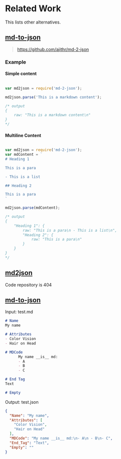 # Related Work

This lists other alternatives.


## [md-to-json](https://www.npmjs.com/package/md-2-json)

> https://github.com/ajithr/md-2-json

### Example

#### Simple content

```js

var md2json = require('md-2-json');

md2json.parse('This is a markdown content');

/* output
{
    raw: "This is a markdown content\n"
}
*/

```

#### Multiline Content

```js

var md2json = require('md-2-json');
var mdContent = `
# Heading 1

This is a para

- This is a list

## Heading 2

This is a para
`

md2json.parse(mdContent);

/* output
{
    "Heading 1": {
        raw: "This is a para\n - This is a list\n",
        "Heading 2": {
            raw: "This is a para\n"
        }
    }
}
*/

```

## [md2json](https://www.npmjs.com/package/@jackens/md2json)

Code repository is 404

## [md-to-json](https://github.com/PatternPedia/md-to-json)

Input: test.md

```markdown
# Name
My name

# Attributes
- Color Vision
- Hair on Head

# MDCode
      My name __is__ md:
      - A
      - B
      - C

# End Tag
Text

# Empty
```

Output: test.json

```json
{
  "Name": "My name",
  "Attributes": [
    "Color Vision",
    "Hair on Head"
  ],
  "MDCode": "My name __is__ md:\n- A\n - B\n- C",
  "End_Tag": "Text",
  "Empty": ""
}
```
